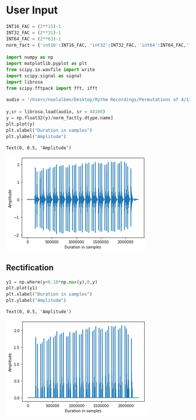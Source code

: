 # User Input


```python
INT16_FAC = (2**15)-1
INT32_FAC = (2**31)-1
INT64_FAC = (2**63)-1
norm_fact = {'int16':INT16_FAC, 'int32':INT32_FAC, 'int64':INT64_FAC,'float32':1.0,'float64':1.0}

import numpy as np
import matplotlib.pyplot as plt
from scipy.io.wavfile import write
import scipy.signal as signal
import librosa
from scipy.fftpack import fft, ifft


```


```python
audio = '/Users/noelalben/Desktop/Rythm Recordings/Permutations of 4/1101/Bell Sound/80_bpm.wav'

y,sr = librosa.load(audio, sr = 44100)
y = np.float32(y)/norm_fact[y.dtype.name]
plt.plot(y)
plt.xlabel("Duration in samples")
plt.ylabel("Amplitude")
```




    Text(0, 0.5, 'Amplitude')




![png](https://github.com/nol-alb/1e0a/blob/main/Images/output_2_1.png)


## Rectification


```python
y1 = np.where(y<0.10*np.max(y),0,y)
plt.plot(y1)
plt.xlabel("Duration in samples")
plt.ylabel("Amplitude")

```




    Text(0, 0.5, 'Amplitude')




![png](https://github.com/nol-alb/1e0a/blob/main/Images/output_4_1.png)



```python

```
